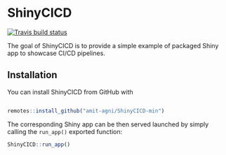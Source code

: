 
# ShinyCICD

<!-- badges: start -->
[![Travis build status](https://travis-ci.com/amit-agni/ShinyCICD-min.svg?branch=master)](https://travis-ci.com/amit-agni/ShinyCICD-min)
<!-- badges: end -->

The goal of ShinyCICD is to provide a simple example of packaged Shiny app to showcase CI/CD pipelines.

## Installation

You can install ShinyCICD from GitHub with

```r

remotes::install_github("amit-agni/ShinyCICD-min")

```

The corresponding Shiny app can be then served launched by simply calling the `run_app()` exported function:

``` r
ShinyCICD::run_app()
```
